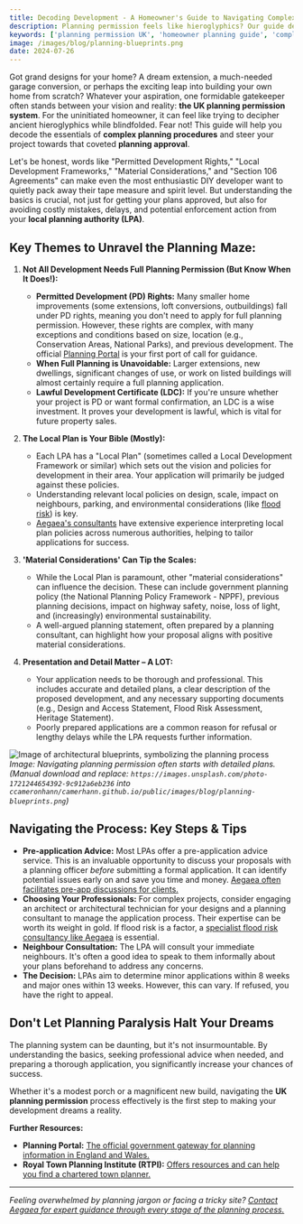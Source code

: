 ```yaml
---
title: Decoding Development - A Homeowner's Guide to Navigating Complex Planning Procedures
description: Planning permission feels like hieroglyphics? Our guide decodes complex planning procedures for UK homeowners. Get your extension or new build approved, minus the migraine.
keywords: ['planning permission UK', 'homeowner planning guide', 'complex planning procedures', 'house extension planning', 'new build planning permission', 'understanding planning jargon', 'planning approval', 'development control', 'local planning authority']
image: /images/blog/planning-blueprints.png
date: 2024-07-26
---
```


Got grand designs for your home? A dream extension, a much-needed garage conversion, or perhaps the exciting leap into building your own home from scratch? Whatever your aspiration, one formidable gatekeeper often stands between your vision and reality: **the UK planning permission system**. For the uninitiated homeowner, it can feel like trying to decipher ancient hieroglyphics while blindfolded. Fear not! This guide will help you decode the essentials of **complex planning procedures** and steer your project towards that coveted **planning approval**.

Let's be honest, words like "Permitted Development Rights," "Local Development Frameworks," "Material Considerations," and "Section 106 Agreements" can make even the most enthusiastic DIY developer want to quietly pack away their tape measure and spirit level. But understanding the basics is crucial, not just for getting your plans approved, but also for avoiding costly mistakes, delays, and potential enforcement action from your **local planning authority (LPA)**.

## Key Themes to Unravel the Planning Maze:

1.  **Not All Development Needs Full Planning Permission (But Know When It Does!):**
    *   **Permitted Development (PD) Rights:** Many smaller home improvements (some extensions, loft conversions, outbuildings) fall under PD rights, meaning you don't need to apply for full planning permission. However, these rights are complex, with many exceptions and conditions based on size, location (e.g., Conservation Areas, National Parks), and previous development. The official [Planning Portal](https://www.planningportal.co.uk) is your first port of call for guidance.
    *   **When Full Planning is Unavoidable:** Larger extensions, new dwellings, significant changes of use, or work on listed buildings will almost certainly require a full planning application.
    *   **Lawful Development Certificate (LDC):** If you're unsure whether your project is PD or want formal confirmation, an LDC is a wise investment. It proves your development is lawful, which is vital for future property sales.

2.  **The Local Plan is Your Bible (Mostly):**
    *   Each LPA has a "Local Plan" (sometimes called a Local Development Framework or similar) which sets out the vision and policies for development in their area. Your application will primarily be judged against these policies.
    *   Understanding relevant local policies on design, scale, impact on neighbours, parking, and environmental considerations (like [flood risk](https://camerhann.github.io/blog/dont-get-swamped-early-flood-risk-assessment-investment)) is key.
    *   [Aegaea's consultants](https://aegaea.com/about-us) have extensive experience interpreting local plan policies across numerous authorities, helping to tailor applications for success.

3.  **'Material Considerations' Can Tip the Scales:**
    *   While the Local Plan is paramount, other "material considerations" can influence the decision. These can include government planning policy (the National Planning Policy Framework - NPPF), previous planning decisions, impact on highway safety, noise, loss of light, and (increasingly) environmental sustainability.
    *   A well-argued planning statement, often prepared by a planning consultant, can highlight how your proposal aligns with positive material considerations.

4.  **Presentation and Detail Matter – A LOT:**
    *   Your application needs to be thorough and professional. This includes accurate and detailed plans, a clear description of the proposed development, and any necessary supporting documents (e.g., Design and Access Statement, Flood Risk Assessment, Heritage Statement).
    *   Poorly prepared applications are a common reason for refusal or lengthy delays while the LPA requests further information.

![Image of architectural blueprints, symbolizing the planning process](/images/blog/planning-blueprints.png)
*Image: Navigating planning permission often starts with detailed plans. (Manual download and replace: `https://images.unsplash.com/photo-1721244654392-9c912a6eb236` into `ccameronhann/camerhann.github.io/public/images/blog/planning-blueprints.png`)*

## Navigating the Process: Key Steps & Tips

*   **Pre-application Advice:** Most LPAs offer a pre-application advice service. This is an invaluable opportunity to discuss your proposals with a planning officer *before* submitting a formal application. It can identify potential issues early on and save you time and money. [Aegaea often facilitates pre-app discussions for clients.](https://aegaea.com/services/planning-and-development)
*   **Choosing Your Professionals:** For complex projects, consider engaging an architect or architectural technician for your designs and a planning consultant to manage the application process. Their expertise can be worth its weight in gold. If flood risk is a factor, a [specialist flood risk consultancy like Aegaea](https://aegaea.com/services/flood-risk-assessment) is essential.
*   **Neighbour Consultation:** The LPA will consult your immediate neighbours. It's often a good idea to speak to them informally about your plans beforehand to address any concerns.
*   **The Decision:** LPAs aim to determine minor applications within 8 weeks and major ones within 13 weeks. However, this can vary. If refused, you have the right to appeal.

## Don't Let Planning Paralysis Halt Your Dreams

The planning system can be daunting, but it's not insurmountable. By understanding the basics, seeking professional advice when needed, and preparing a thorough application, you significantly increase your chances of success.

Whether it's a modest porch or a magnificent new build, navigating the **UK planning permission** process effectively is the first step to making your development dreams a reality.

**Further Resources:**

*   **Planning Portal:** [The official government gateway for planning information in England and Wales.](https://www.planningportal.co.uk/)
*   **Royal Town Planning Institute (RTPI):** [Offers resources and can help you find a chartered town planner.](https://www.rtpi.org.uk/)

---

*Feeling overwhelmed by planning jargon or facing a tricky site? [Contact Aegaea for expert guidance through every stage of the planning process.](https://aegaea.com/contact-us)* 
